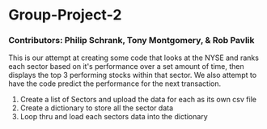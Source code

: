 # Group-Project-2
### Contributors: Philip Schrank, Tony Montgomery, & Rob Pavlik

This is our attempt at creating some code that looks at the NYSE and ranks each sector based on it's performance over a set amount of time, then displays the top 3 performing stocks within that sector. We also attempt to have the code predict the performance for the next transaction.

1) Create a list of Sectors and upload the data for each as its own csv file
2) Create a dictionary to store all the sector data
3) Loop thru and load each sectors data into the dictionary

